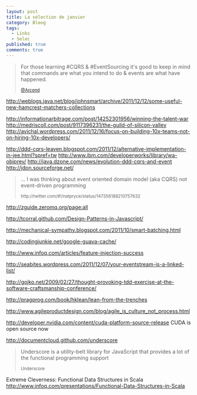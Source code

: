 ```yaml
---
layout: post
title: La sélection de janvier 
category: Bleog
tags:
  - Links
  - Selec
published: true
comments: true
---
```


<blockquote><p>For those learning #CQRS &amp; #EventSourcing it's good to keep in mind that commands are what you intend to do &amp; events are what have happened.</p><small><a href="http://twitter.com/#!/Arcond/status/146295631135248385">
@Arcond</a></small></blockquote>


http://weblogs.java.net/blog/johnsmart/archive/2011/12/12/some-useful-new-hamcrest-matchers-collections

http://informationarbitrage.com/post/14252301956/winning-the-talent-war
http://medriscoll.com/post/9117396231/the-guild-of-silicon-valley
http://avichal.wordpress.com/2011/12/16/focus-on-building-10x-teams-not-on-hiring-10x-developers/

http://ddd-cqrs-leaven.blogspot.com/2011/12/alternative-implementation-in-jee.html?spref=tw
http://www.ibm.com/developerworks/library/wa-objprev/
http://java.dzone.com/news/evolution-ddd-cqrs-and-event
http://jdon.sourceforge.net/

<blockquote><p>... I was thinking about event oriented domain model (aka CQRS) not event-driven programming</p><small>http://twitter.com/#!/natpryce/status/147356188210757632</small></blockquote>

http://zguide.zeromq.org/page:all

http://tcorral.github.com/Design-Patterns-in-Javascript/

http://mechanical-sympathy.blogspot.com/2011/10/smart-batching.html

http://codingjunkie.net/google-guava-cache/

http://www.infoq.com/articles/feature-injection-success


http://seabites.wordpress.com/2011/12/07/your-eventstream-is-a-linked-list/

http://gojko.net/2009/02/27/thought-provoking-tdd-exercise-at-the-software-craftsmanship-conference/

http://pragprog.com/book/hklean/lean-from-the-trenches

http://www.agileproductdesign.com/blog/agile_is_culture_not_process.html

http://developer.nvidia.com/content/cuda-platform-source-release
CUDA is open source now

http://documentcloud.github.com/underscore
<blockquote><p>Underscore is a utility-belt library for JavaScript that provides a lot of the functional programming support</p><small>Underscore</small></blockquote>


Extreme Cleverness: Functional Data Structures in Scala
http://www.infoq.com/presentations/Functional-Data-Structures-in-Scala

